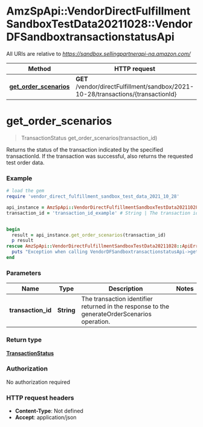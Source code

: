 # AmzSpApi::VendorDirectFulfillmentSandboxTestData20211028::VendorDFSandboxtransactionstatusApi

All URIs are relative to *https://sandbox.sellingpartnerapi-na.amazon.com/*

Method | HTTP request | Description
------------- | ------------- | -------------
[**get_order_scenarios**](VendorDFSandboxtransactionstatusApi.md#get_order_scenarios) | **GET** /vendor/directFulfillment/sandbox/2021-10-28/transactions/{transactionId} | 

# **get_order_scenarios**
> TransactionStatus get_order_scenarios(transaction_id)



Returns the status of the transaction indicated by the specified transactionId. If the transaction was successful, also returns the requested test order data.

### Example
```ruby
# load the gem
require 'vendor_direct_fulfillment_sandbox_test_data_2021_10_28'

api_instance = AmzSpApi::VendorDirectFulfillmentSandboxTestData20211028::VendorDFSandboxtransactionstatusApi.new
transaction_id = 'transaction_id_example' # String | The transaction identifier returned in the response to the generateOrderScenarios operation.


begin
  result = api_instance.get_order_scenarios(transaction_id)
  p result
rescue AmzSpApi::VendorDirectFulfillmentSandboxTestData20211028::ApiError => e
  puts "Exception when calling VendorDFSandboxtransactionstatusApi->get_order_scenarios: #{e}"
end
```

### Parameters

Name | Type | Description  | Notes
------------- | ------------- | ------------- | -------------
 **transaction_id** | **String**| The transaction identifier returned in the response to the generateOrderScenarios operation. | 

### Return type

[**TransactionStatus**](TransactionStatus.md)

### Authorization

No authorization required

### HTTP request headers

 - **Content-Type**: Not defined
 - **Accept**: application/json




